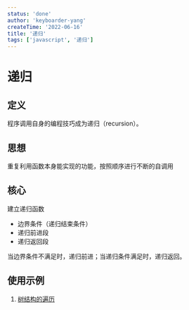 ```yaml
---
status: 'done'
author: 'keyboarder-yang'
createTime: '2022-06-16'
title: '递归'
tags: ['javascript', '递归']
---
```


#  递归

## 定义

程序调用自身的编程技巧成为递归（recursion）。

## 思想

重复利用函数本身能实现的功能，按照顺序进行不断的自调用

## 核心

建立递归函数

+ 边界条件（递归结束条件）
+ 递归前进段
+ 递归返回段

当边界条件不满足时，递归前进；当递归条件满足时，递归返回。

## 使用示例

1. [树结构的遍历](./tree-traversal.md)

